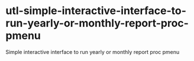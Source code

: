# utl-simple-interactive-interface-to-run-yearly-or-monthly-report-proc-pmenu
Simple interactive interface to run yearly or monthly report proc pmenu 

